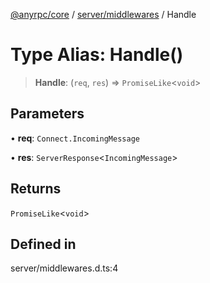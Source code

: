 [@anyrpc/core](../../../modules.md) / [server/middlewares](../index.md) / Handle

# Type Alias: Handle()

> **Handle**: (`req`, `res`) => `PromiseLike`\<`void`\>

## Parameters

• **req**: `Connect.IncomingMessage`

• **res**: `ServerResponse`\<`IncomingMessage`\>

## Returns

`PromiseLike`\<`void`\>

## Defined in

server/middlewares.d.ts:4
